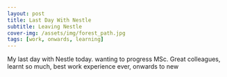 ```yaml
---
layout: post
title: Last Day With Nestle
subtitle: Leaving Nestle
cover-img: /assets/img/forest_path.jpg
tags: [work, onwards, learning]
---
```


My last day with Nestle today. wanting to progress MSc. Great colleagues, learnt so much, best work experience ever, onwards to new 